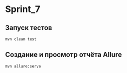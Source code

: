 # Sprint_7

## Запуск тестов

```bash
mvn clean test
```

## Создание и просмотр отчёта Allure

```bash
mvn allure:serve
```